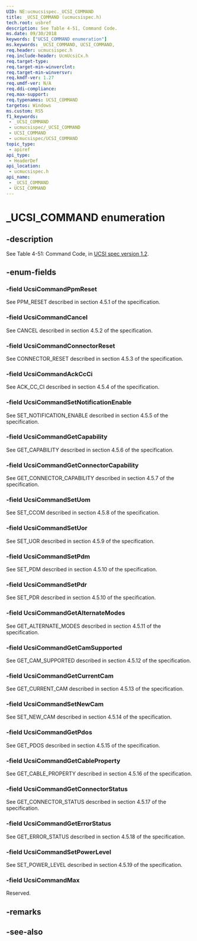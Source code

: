 ```yaml
---
UID: NE:ucmucsispec._UCSI_COMMAND
title: _UCSI_COMMAND (ucmucsispec.h)
tech.root: usbref
description: See Table 4-51, Command Code.
ms.date: 09/30/2018
keywords: ["UCSI_COMMAND enumeration"]
ms.keywords: _UCSI_COMMAND, UCSI_COMMAND,
req.header: ucmucsispec.h
req.include-header: UcmUcsiCx.h
req.target-type: 
req.target-min-winverclnt: 
req.target-min-winversvr: 
req.kmdf-ver: 1.27
req.umdf-ver: N/A
req.ddi-compliance: 
req.max-support: 
req.typenames: UCSI_COMMAND
targetos: Windows
ms.custom: RS5
f1_keywords:
 - _UCSI_COMMAND
 - ucmucsispec/_UCSI_COMMAND
 - UCSI_COMMAND
 - ucmucsispec/UCSI_COMMAND
topic_type:
 - apiref
api_type:
 - HeaderDef
api_location:
 - ucmucsispec.h
api_name:
 - _UCSI_COMMAND
 - UCSI_COMMAND
---
```


# _UCSI_COMMAND enumeration


## -description

See Table 4-51: Command Code, in [UCSI spec version 1.2](https://www.intel.cn/content/dam/www/public/us/en/documents/technical-specifications/usb-type-c-ucsi-spec.pdf).

## -enum-fields

### -field UcsiCommandPpmReset

See PPM_RESET described in section 4.5.1 of the specification.

### -field UcsiCommandCancel

See CANCEL described in section 4.5.2 of the specification.

### -field UcsiCommandConnectorReset

See CONNECTOR_RESET described in section 4.5.3 of the specification.

### -field UcsiCommandAckCcCi

See ACK_CC_CI described in section 4.5.4 of the specification.

### -field UcsiCommandSetNotificationEnable

See SET_NOTIFICATION_ENABLE described in section 4.5.5 of the specification.

### -field UcsiCommandGetCapability 

See GET_CAPABILITY described in section 4.5.6 of the specification.

### -field UcsiCommandGetConnectorCapability 

See GET_CONNECTOR_CAPABILITY described in section 4.5.7 of the specification.

### -field UcsiCommandSetUom 

See SET_CCOM described in section 4.5.8 of the specification.

### -field UcsiCommandSetUor 

See SET_UOR described in section 4.5.9 of the specification.

### -field UcsiCommandSetPdm 

See SET_PDM described in section 4.5.10 of the specification.

### -field UcsiCommandSetPdr 

See SET_PDR described in section 4.5.10 of the specification.

### -field UcsiCommandGetAlternateModes 

See GET_ALTERNATE_MODES described in section 4.5.11 of the specification.

### -field UcsiCommandGetCamSupported 

See GET_CAM_SUPPORTED described in section 4.5.12 of the specification.

### -field UcsiCommandGetCurrentCam 

See GET_CURRENT_CAM described in section 4.5.13 of the specification.

### -field UcsiCommandSetNewCam 

See SET_NEW_CAM described in section 4.5.14 of the specification.

### -field UcsiCommandGetPdos 

See GET_PDOS described in section 4.5.15 of the specification.

### -field UcsiCommandGetCableProperty 

See GET_CABLE_PROPERTY described in section 4.5.16 of the specification.

### -field UcsiCommandGetConnectorStatus 

See GET_CONNECTOR_STATUS described in section 4.5.17 of the specification.

### -field UcsiCommandGetErrorStatus 

See GET_ERROR_STATUS described in section 4.5.18 of the specification.

### -field UcsiCommandSetPowerLevel 

See SET_POWER_LEVEL described in section 4.5.19 of the specification.

### -field UcsiCommandMax 

Reserved.

## -remarks

## -see-also

